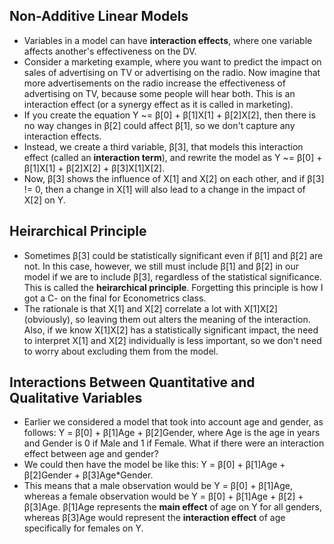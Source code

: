 ## Non-Additive Linear Models

* Variables in a model can have **interaction effects**, where one variable affects another's effectiveness on the DV.
* Consider a marketing example, where you want to predict the impact on sales of advertising on TV or advertising on the radio.  Now imagine that more advertisements on the radio increase the effectiveness of advertising on TV, because some people will hear both.  This is an interaction effect (or a synergy effect as it is called in marketing).
* If you create the equation Y ~= β[0] + β[1]X[1] + β[2]X[2], then there is no way changes in β[2] could affect β[1], so we don't capture any interaction effects.
* Instead, we create a third variable, β[3], that models this interaction effect (called an **interaction term**), and rewrite the model as Y ~= β[0] + β[1]X[1] + β[2]X[2] + β[3]X[1]X[2].
* Now, β[3] shows the influence of X[1] and X[2] on each other, and if β[3] != 0, then a change in X[1] will also lead to a change in the impact of X[2] on Y.

## Heirarchical Principle

* Sometimes β[3] could be statistically significant even if β[1] and β[2] are not.  In this case, however, we still must include β[1] and β[2] in our model if we are to include β[3], regardless of the statistical significance.  This is called the **heirarchical principle**.  Forgetting this principle is how I got a C- on the final for Econometrics class.
* The rationale is that X[1] and X[2] correlate a lot with X[1]X[2] (obviously), so leaving them out alters the meaning of the interaction.  Also, if we know X[1]X[2] has a statistically significant impact, the need to interpret X[1] and X[2] individually is less important, so we don't need to worry about excluding them from the model.


## Interactions Between Quantitative and Qualitative Variables

* Earlier we considered a model that took into account age and gender, as follows: Y = β[0] + β[1]Age + β[2]Gender, where Age is the age in years and Gender is 0 if Male and 1 if Female.  What if there were an interaction effect between age and gender?
* We could then have the model be like this: Y = β[0] + β[1]Age + β[2]Gender + β[3]Age*Gender.
* This means that a male observation would be Y = β[0] + β[1]Age, whereas a female observation would be Y = β[0] + β[1]Age + β[2] + β[3]Age.  β[1]Age represents the **main effect** of age on Y for all genders, whereas β[3]Age would represent the **interaction effect** of age specifically for females on Y.
